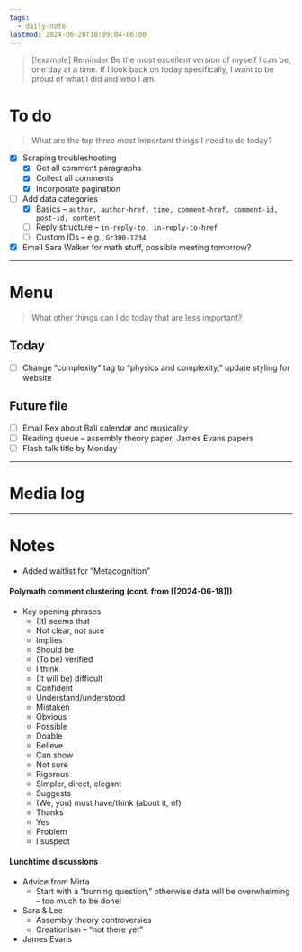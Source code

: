 ```yaml
---
tags:
  - daily-note
lastmod: 2024-06-20T18:09:04-06:00
---
```

>[!example] Reminder
>Be the most excellent version of myself I can be, one day at a time. If I look back on today specifically, I want to be proud of what I did and who I am.

# To do

> What are the top three *most important* things I need to do today?

- [x] Scraping troubleshooting
	- [x] Get all comment paragraphs
	- [x] Collect all comments
	- [x] Incorporate pagination
- [ ] Add data categories 
	- [x] Basics – `author, author-href, time, comment-href, comment-id, post-id, content`
	- [ ] Reply structure – `in-reply-to, in-reply-to-href`
	- [ ] Custom IDs – e.g., `Gr300-1234`
- [x] Email Sara Walker for math stuff, possible meeting tomorrow?

----
# Menu

> What other things can I do today that are less important?
## Today

- [ ] Change “complexity” tag to “physics and complexity,” update styling for website

## Future file

- [ ] Email Rex about Bali calendar and musicality
- [ ] Reading queue – assembly theory paper, James Evans papers
- [ ] Flash talk title by Monday

---
# Media log

---
# Notes

- Added waitlist for “Metacognition”

#### Polymath comment clustering (cont. from [[2024-06-18]])

- Key opening phrases
	- (It) seems that
	- Not clear, not sure
	- Implies
	- Should be
	- (To be) verified
	- I think
	- (It will be) difficult
	- Confident
	- Understand/understood
	- Mistaken
	- Obvious
	- Possible
	- Doable
	- Believe
	- Can show
	- Not sure
	- Rigorous
	- Simpler, direct, elegant
	- Suggests
	- (We, you) must have/think (about it, of)
	- Thanks
	- Yes
	- Problem
	- I suspect

#### Lunchtime discussions

- Advice from Mirta
	- Start with a “burning question,” otherwise data will be overwhelming – too much to be done!
- Sara & Lee
	- Assembly theory controversies
	- Creationism – “not there yet”
- James Evans
